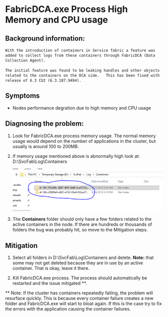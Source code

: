 # FabricDCA.exe Process High Memory and CPU usage

## Background information:
	With the introduction of containers in Service fabric a feature was added to collect logs from these containers through FabricDCA (Data Collection Agent).

	The initial feature was found to be leaking handles and other objects related to the containers on the DCA side.   This has been fixed with release of 6.3 CU2 (6.3.187.9494). 

## Symptoms
- Nodes performance degration due to high memory and CPU usage

## Diagnosing the problem:
1. Look for FabricDCA.exe process memory usage. The normal memory usage would depend on the number of applications in the cluster, but usually is around 100 to 200MB.
	
2. If memory usage mentioned above is abnormally high look at:
		D:\SvcFab\Log\Containers
			
    ![FabricDCA_003](../media/FabricDCA003.png)
		
3. The **Containers** folder should only have a few folders related to the active containers in the node.  If there are hundreds or thousands of folders the bug was probably hit, so move to the Mitigation steps.

## Mitigation

1. Select all folders in D:\SvcFab\Log\Containers and delete. **Note:** that some may not get deleted because they are in use by an active container. That is okay, leave it there.
	
2. Kill FabricDCA.exe process. The process should automatically be restarted and the issue mitigated **.

** Note: If the cluster has containers repeatedly failing, the problem will resurface quickly.  This is because every container failure creates a new folder and FabricDCA.exe will start to bloat again. If this is the case try to fix the errors with the application causing the container failures.